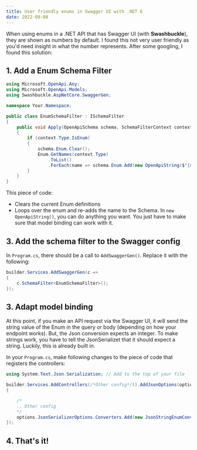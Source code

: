 ```yaml
---
title: User friendly enums in Swagger UI with .NET 6
date: 2022-09-08
---
```


When using enums in a .NET API that has Swagger UI (with **Swashbuckle**), they are shown as numbers by default. I found this not very user friendly as you'd need insight in what the number represents. After some googling, I found this solution:

## 1. Add a Enum Schema Filter

````c#
using Microsoft.OpenApi.Any;
using Microsoft.OpenApi.Models;
using Swashbuckle.AspNetCore.SwaggerGen;

namespace Your.Namespace;

public class EnumSchemaFilter : ISchemaFilter
{
    public void Apply(OpenApiSchema schema, SchemaFilterContext context)
    {
        if (context.Type.IsEnum)
        {
            schema.Enum.Clear();
            Enum.GetNames(context.Type)
                .ToList()
                .ForEach(name => schema.Enum.Add(new OpenApiString($"{name}")));
        }
    }
}
````

This piece of code:

- Clears the current Enum definitions
- Loops over the enum and re-adds the name to the Schema. In `new OpenApiString()`, you can do anything you want. You just have to make sure that model binding can work with it.

## 3. Add the schema filter to the Swagger config

In `Program.cs`, there should be a call to `AddSwaggerGen()`. Replace it with the following:

```c#
builder.Services.AddSwaggerGen(c =>
{
    c.SchemaFilter<EnumSchemaFilter>();   
});
```

## 3. Adapt model binding

At this point, if you make an API request via the Swagger UI, it will send the string value of the Enum in the query or body (depending on how your endpoint works). But, the Json conversion expects an integer. To make strings work, you have to tell the JsonSerializet that it should expect a string. Luckily, this is already built in.

In your `Program.cs`, make following changes to the piece of code that registers the controllers:

```c#
using System.Text.Json.Serialization; // Add to the top of your file

builder.Services.AddControllers(/*Other config*/)).AddJsonOptions(options =>
{

    /*
    .. Other config
    */
    options.JsonSerializerOptions.Converters.Add(new JsonStringEnumConverter());
});
```

## 4. That's it!
